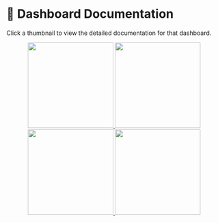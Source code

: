 # 📂 Dashboard Documentation  

Click a thumbnail to view the detailed documentation for that dashboard.  

<p align="center">
  <a href="exec-overview-bar-in-bars.md">
    <img src="../images/Exec%20Overview%20Bar%20in%20Bars.jpeg" width="200">
  </a>
  <a href="staff-performance-overview.md">
    <img src="../images/Staff%20Performance%20Overview%20%7C%20Health%20Clinic.jpeg" width="200">
  </a>
  <a href="world-happiness-rankings.md">
    <img src="../images/World%20Happiness%20Rankings2.jpeg" width="200">
  </a>
  <a href="olympics-dashboard.md">
    <img src="../images/Olympics%20Dashboard.jpeg" width="200">
  </a>
</p>
